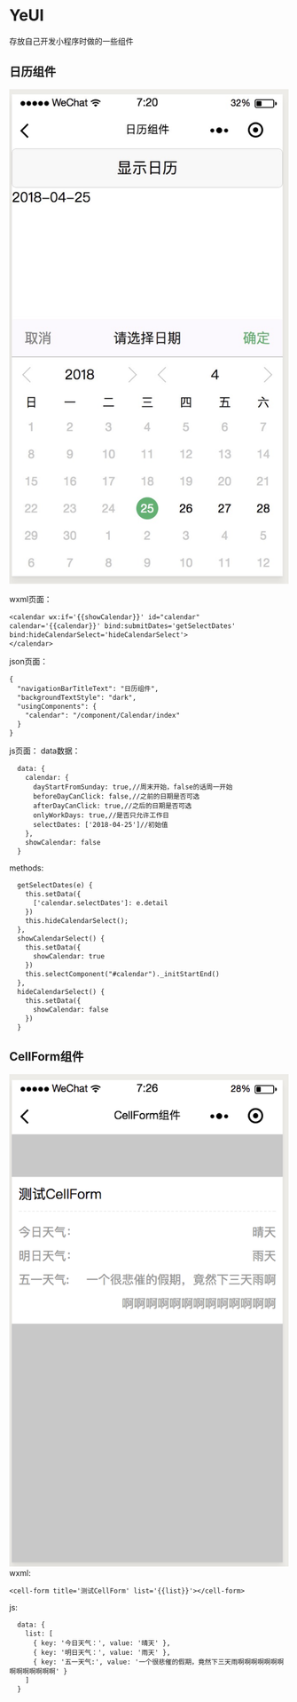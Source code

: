 # YeUI
存放自己开发小程序时做的一些组件

## 日历组件

<img src="https://github.com/StrangeYear/YeUI/blob/master/calendar.png?raw=true"/> 

wxml页面：
```
<calendar wx:if='{{showCalendar}}' id="calendar" calendar='{{calendar}}' bind:submitDates='getSelectDates' bind:hideCalendarSelect='hideCalendarSelect'>
</calendar>
```

json页面：
```
{
  "navigationBarTitleText": "日历组件",
  "backgroundTextStyle": "dark",
  "usingComponents": {
    "calendar": "/component/Calendar/index"
  }
}
```

js页面：
data数据：
```
  data: {
    calendar: {
      dayStartFromSunday: true,//周末开始，false的话周一开始
      beforeDayCanClick: false,//之前的日期是否可选
      afterDayCanClick: true,//之后的日期是否可选
      onlyWorkDays: true,//是否只允许工作日
      selectDates: ['2018-04-25']//初始值
    },
    showCalendar: false
  }
```  

methods:
```
  getSelectDates(e) {
    this.setData({
      ['calendar.selectDates']: e.detail
    })
    this.hideCalendarSelect();
  },
  showCalendarSelect() {
    this.setData({
      showCalendar: true
    })
    this.selectComponent("#calendar")._initStartEnd()
  },
  hideCalendarSelect() {
    this.setData({
      showCalendar: false
    })
  }
```

## CellForm组件
<img src="https://github.com/StrangeYear/YeUI/blob/master/cellform.png?raw=true"/> 
wxml:

```
<cell-form title='测试CellForm' list='{{list}}'></cell-form>
```

js:
```
  data: {
    list: [
      { key: '今日天气：', value: '晴天' },
      { key: '明日天气：', value: '雨天' },
      { key: '五一天气:', value: '一个很悲催的假期，竟然下三天雨啊啊啊啊啊啊啊啊啊啊啊啊啊啊' }
    ]
  }
```
